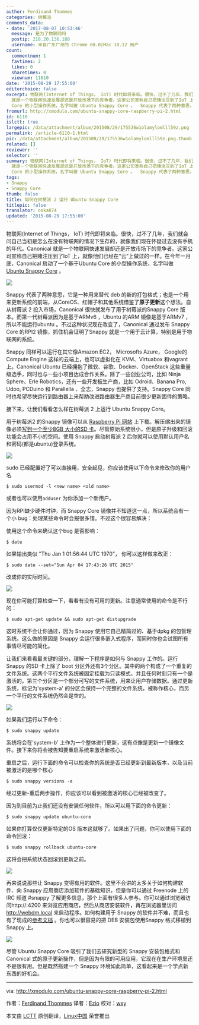 ```yaml
---
author: Ferdinand Thommes
categories: 树莓派
comments_data:
- date: '2017-08-07 10:53:46'
  message: 是为了物联网吗
  postip: 218.20.136.188
  username: 来自广东广州的 Chrome 60.0|Mac 10.12 用户
count:
  commentnum: 1
  favtimes: 2
  likes: 0
  sharetimes: 0
  viewnum: 11610
date: '2015-08-29 17:55:00'
editorchoice: false
excerpt: 物联网(Internet of Things， IoT) 时代即将来临。很快，过不了几年，我们就会问自己当初是怎么在没有物联网的情况下生存的，就像我们现在怀疑过去没有手机的年代。Canonical
  就是一个物联网快速发展却还是开放市场下的竞争者。这家公司宣称自己把赌注压到了IoT 上，就像他们已经在云上做过的一样。在今年一月底，Canonical 启动了一个基于Ubuntu
  Core 的小型操作系统，名字叫做 Ubuntu Snappy Core 。  Snappy 代表了两种意思，它是一种用来替代 deb 的新的打包格式；也是一个用来更新系统的前端，从CoreOS、红帽子和其他系统借鉴了原子
fromurl: http://xmodulo.com/ubuntu-snappy-core-raspberry-pi-2.html
id: 6110
islctt: true
largepic: /data/attachment/album/201508/29/175536w1olamylomlll59z.png
permalink: /article-6110-1.html
pic: /data/attachment/album/201508/29/175536w1olamylomlll59z.png.thumb.jpg
related: []
reviewer: ''
selector: ''
summary: 物联网(Internet of Things， IoT) 时代即将来临。很快，过不了几年，我们就会问自己当初是怎么在没有物联网的情况下生存的，就像我们现在怀疑过去没有手机的年代。Canonical
  就是一个物联网快速发展却还是开放市场下的竞争者。这家公司宣称自己把赌注压到了IoT 上，就像他们已经在云上做过的一样。在今年一月底，Canonical 启动了一个基于Ubuntu
  Core 的小型操作系统，名字叫做 Ubuntu Snappy Core 。  Snappy 代表了两种意思，它是一种用来替代 deb 的新的打包格式；也是一个用来更新系统的前端，从CoreOS、红帽子和其他系统借鉴了原子
tags:
- Snappy
- Snappy Core
thumb: false
title: 如何在树莓派 2 运行 Ubuntu Snappy Core
titlepic: false
translator: oska874
updated: '2015-08-29 17:55:00'
---
```


物联网(Internet of Things， IoT) 时代即将来临。很快，过不了几年，我们就会问自己当初是怎么在没有物联网的情况下生存的，就像我们现在怀疑过去没有手机的年代。Canonical 就是一个物联网快速发展却还是开放市场下的竞争者。这家公司宣称自己把赌注压到了IoT 上，就像他们已经在“云”上做过的一样。在今年一月底，Canonical 启动了一个基于Ubuntu Core 的小型操作系统，名字叫做 [Ubuntu Snappy Core](http://www.ubuntu.com/things) 。


![](/data/attachment/album/201508/29/175536w1olamylomlll59z.png)


Snappy 代表了两种意思，它是一种用来替代 deb 的新的打包格式；也是一个用来更新系统的前端，从CoreOS、红帽子和其他系统借鉴了**原子更新**这个想法。自从树莓派 2 投入市场，Canonical 很快就发布了用于树莓派的Snappy Core 版本。而第一代树莓派因为是基于ARMv6 ，Ubuntu 的ARM 镜像是基于ARMv7 ，所以不能运行ubuntu 。不过这种状况现在改变了，Canonical 通过发布 Snappy Core 的RPI2 镜像，抓住机会证明了Snappy 就是一个用于云计算，特别是用于物联网的系统。


Snappy 同样可以运行在其它像Amazon EC2， Microsofts Azure， Google的 Compute Engine 这样的云端上，也可以虚拟化在 KVM、Virtuabox 和vagrant 上。Canonical Ubuntu 已经拥抱了微软、谷歌、Docker、OpenStack 这些重量级选手，同时也与一些小项目达成合作关系。除了一些创业公司，比如 Ninja Sphere、Erle Robotics，还有一些开发板生产商，比如 Odroid、Banana Pro, Udoo, PCDuino 和 Parallella 、全志，Snappy 也提供了支持。Snappy Core 同时也希望尽快运行到路由器上来帮助改进路由器生产商目前很少更新固件的策略。


接下来，让我们看看怎么样在树莓派 2 上运行 Ubuntu Snappy Core。


用于树莓派2 的Snappy 镜像可以从 [Raspberry Pi 网站](http://www.raspberrypi.org/downloads/) 上下载。解压缩出来的镜像必须[写到一个至少8GB 大小的SD 卡](http://xmodulo.com/write-raspberry-pi-image-sd-card.html)。尽管原始系统很小，但是原子升级和回滚功能会占用不小的空间。使用 Snappy 启动树莓派 2 后你就可以使用默认用户名和密码(都是ubuntu)登录系统。


![](/data/attachment/album/201508/29/175540t53log6w3bvlh3em.jpg)


sudo 已经配置好了可以直接用，安全起见，你应该使用以下命令来修改你的用户名



```
$ sudo usermod -l <new name> <old name> 

```

或者也可以使用`adduser` 为你添加一个新用户。


因为RPI缺少硬件时钟，而 Snappy Core 镜像并不知道这一点，所以系统会有一个小 bug：处理某些命令时会报很多错。不过这个很容易解决：


使用这个命令来确认这个bug 是否影响：



```
$ date 

```

如果输出类似 "Thu Jan 1 01:56:44 UTC 1970"， 你可以这样做来改正：



```
$ sudo date --set="Sun Apr 04 17:43:26 UTC 2015" 

```

改成你的实际时间。


![](/data/attachment/album/201508/29/175543b4q2tv1iiqwvvntc.jpg)


现在你可能打算检查一下，看看有没有可用的更新。注意通常使用的命令是不行的：



```
$ sudo apt-get update && sudo apt-get distupgrade 

```

这时系统不会让你通过，因为 Snappy 使用它自己精简过的、基于dpkg 的包管理系统。这么做的原因是 Snappy 会运行很多嵌入式程序，而同时你也会试图所有事情尽可能的简化。


让我们来看看最关键的部分，理解一下程序是如何与 Snappy 工作的。运行 Snappy 的SD 卡上除了 boot 分区外还有3个分区。其中的两个构成了一个重复的文件系统。这两个平行文件系统被固定挂载为只读模式，并且任何时刻只有一个是激活的。第三个分区是一个部分可写的文件系统，用来让用户存储数据。通过更新系统，标记为'system-a' 的分区会保持一个完整的文件系统，被称作核心，而另一个平行的文件系统仍然会是空的。


![](/data/attachment/album/201508/29/175543ek4k7b4z0mbuzmpz.jpg)


如果我们运行以下命令：



```
$ sudo snappy update

```

系统将会在'system-b' 上作为一个整体进行更新，这有点像是更新一个镜像文件。接下来你将会被告知要重启系统来激活新核心。


重启之后，运行下面的命令可以检查你的系统是否已经更新到最新版本，以及当前被激活的是哪个核心



```
$ sudo snappy versions -a 

```

经过更新-重启两步操作，你应该可以看到被激活的核心已经被改变了。


因为到目前为止我们还没有安装任何软件，所以可以用下面的命令更新：



```
$ sudo snappy update ubuntu-core

```

如果你打算仅仅更新特定的OS 版本这就够了。如果出了问题，你可以使用下面的命令回滚：



```
$ sudo snappy rollback ubuntu-core

```

这将会把系统状态回滚到更新之前。


![](/data/attachment/album/201508/29/175544g0ewl0gq802eziwd.jpg)


再来说说那些让 Snappy 变得有用的软件。这里不会讲的太多关于如何构建软件、向 Snappy 应用商店添加软件的基础知识，但是你可以通过 Freenode 上的IRC 频道 #snappy 了解更多信息，那个上面有很多人参与。你可以通过浏览器访问http://<ip-address>:4200 来浏览应用商店，然后从商店安装软件，再在浏览器里访问 <http://webdm.local> 来启动程序。如何构建用于 Snappy 的软件并不难，而且也有了现成的[参考文档](https://developer.ubuntu.com/en/snappy/) 。你也可以很容易的把 DEB 安装包使用Snappy 格式移植到Snappy 上。


![](/data/attachment/album/201508/29/175544t00of5mbp6nzdyb6.jpg)


尽管 Ubuntu Snappy Core 吸引了我们去研究新型的 Snappy 安装包格式和 Canonical 式的原子更新操作，但是因为有限的可用应用，它现在在生产环境里还不是很有用。但是既然搭建一个 Snappy 环境如此简单，这看起来是一个学点新东西的好机会。




---


via: <http://xmodulo.com/ubuntu-snappy-core-raspberry-pi-2.html>


作者：[Ferdinand Thommes](http://xmodulo.com/author/ferdinand) 译者：[Ezio](https://github.com/oska874) 校对：[wxy](https://github.com/wxy)


本文由 [LCTT](https://github.com/LCTT/TranslateProject) 原创翻译，[Linux中国](http://linux.cn/) 荣誉推出